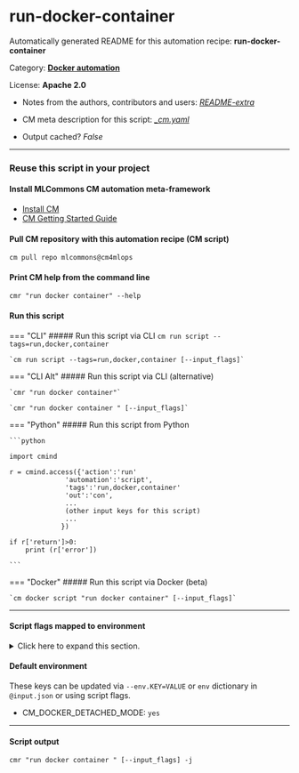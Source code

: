# run-docker-container
Automatically generated README for this automation recipe: **run-docker-container**

Category: **[Docker automation](..)**

License: **Apache 2.0**

* Notes from the authors, contributors and users: [*README-extra*](https://github.com/mlcommons/cm4mlops/tree/main/script/run-docker-container/README-extra.md)

* CM meta description for this script: *[_cm.yaml](https://github.com/mlcommons/cm4mlops/tree/main/script/run-docker-container/_cm.yaml)*
* Output cached? *False*

---
### Reuse this script in your project

#### Install MLCommons CM automation meta-framework

* [Install CM](https://docs.mlcommons.org/ck/install)
* [CM Getting Started Guide](https://docs.mlcommons.org/ck/getting-started/)

#### Pull CM repository with this automation recipe (CM script)

```cm pull repo mlcommons@cm4mlops```

#### Print CM help from the command line

````cmr "run docker container" --help````

#### Run this script

=== "CLI"
    ##### Run this script via CLI
    `cm run script --tags=run,docker,container`

    `cm run script --tags=run,docker,container [--input_flags]`

=== "CLI Alt"
    ##### Run this script via CLI (alternative)

    `cmr "run docker container"`

    `cmr "run docker container " [--input_flags]`


=== "Python"
    ##### Run this script from Python


    ```python

    import cmind

    r = cmind.access({'action':'run'
                  'automation':'script',
                  'tags':'run,docker,container'
                  'out':'con',
                  ...
                  (other input keys for this script)
                  ...
                 })

    if r['return']>0:
        print (r['error'])

    ```


=== "Docker"
    ##### Run this script via Docker (beta)

    `cm docker script "run docker container" [--input_flags]`

___


#### Script flags mapped to environment
<details>
<summary>Click here to expand this section.</summary>

* `--all_gpus=value`  &rarr;  `CM_DOCKER_ADD_ALL_GPUS=value`
* `--base=value`  &rarr;  `CM_DOCKER_IMAGE_BASE=value`
* `--cache=value`  &rarr;  `CM_DOCKER_CACHE=value`
* `--cm_repo=value`  &rarr;  `CM_MLOPS_REPO=value`
* `--detached=value`  &rarr;  `CM_DOCKER_DETACHED_MODE=value`
* `--device=value`  &rarr;  `CM_DOCKER_ADD_DEVICE=value`
* `--docker_image_base=value`  &rarr;  `CM_DOCKER_IMAGE_BASE=value`
* `--docker_os=value`  &rarr;  `CM_DOCKER_OS=value`
* `--docker_os_version=value`  &rarr;  `CM_DOCKER_OS_VERSION=value`
* `--extra_run_args=value`  &rarr;  `CM_DOCKER_EXTRA_RUN_ARGS=value`
* `--fake_run_option=value`  &rarr;  `CM_DOCKER_FAKE_RUN_OPTION=value`
* `--gh_token=value`  &rarr;  `CM_GH_TOKEN=value`
* `--image_name=value`  &rarr;  `CM_DOCKER_IMAGE_NAME=value`
* `--image_repo=value`  &rarr;  `CM_DOCKER_IMAGE_REPO=value`
* `--image_tag=value`  &rarr;  `CM_DOCKER_IMAGE_TAG=value`
* `--image_tag_extra=value`  &rarr;  `CM_DOCKER_IMAGE_TAG_EXTRA=value`
* `--interactive=value`  &rarr;  `CM_DOCKER_INTERACTIVE_MODE=value`
* `--it=value`  &rarr;  `CM_DOCKER_INTERACTIVE=value`
* `--mounts=value`  &rarr;  `CM_DOCKER_VOLUME_MOUNTS=value`
* `--num_gpus=value`  &rarr;  `CM_DOCKER_ADD_NUM_GPUS=value`
* `--pass_user_group=value`  &rarr;  `CM_DOCKER_PASS_USER_GROUP=value`
* `--port_maps=value`  &rarr;  `CM_DOCKER_PORT_MAPS=value`
* `--post_run_cmds=value`  &rarr;  `CM_DOCKER_POST_RUN_COMMANDS=value`
* `--pre_run_cmds=value`  &rarr;  `CM_DOCKER_PRE_RUN_COMMANDS=value`
* `--real_run=value`  &rarr;  `CM_REAL_RUN=value`
* `--recreate=value`  &rarr;  `CM_DOCKER_IMAGE_RECREATE=value`
* `--run_cmd=value`  &rarr;  `CM_DOCKER_RUN_CMD=value`
* `--run_cmd_extra=value`  &rarr;  `CM_DOCKER_RUN_CMD_EXTRA=value`
* `--save_script=value`  &rarr;  `CM_DOCKER_SAVE_SCRIPT=value`
* `--script_tags=value`  &rarr;  `CM_DOCKER_RUN_SCRIPT_TAGS=value`
* `--shm_size=value`  &rarr;  `CM_DOCKER_SHM_SIZE=value`

**Above CLI flags can be used in the Python CM API as follows:**

```python
r=cm.access({... , "all_gpus":...}
```

</details>

#### Default environment


These keys can be updated via `--env.KEY=VALUE` or `env` dictionary in `@input.json` or using script flags.

* CM_DOCKER_DETACHED_MODE: `yes`



___
#### Script output
`cmr "run docker container " [--input_flags] -j`